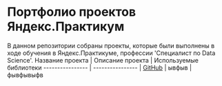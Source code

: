 # Портфолио проектов Яндекс.Практикум
В данном репозитории собраны проекты, которые были выполнены в ходе обучения в Яндекс.Практикуме, профессии 'Специалист по Data Science'.
Название проекта | Описание проекта | Используемые библиотеки
---------------- | ---------------- |
[GitHub](http://github.com) | ывфыв |
фывфывыфв
		
